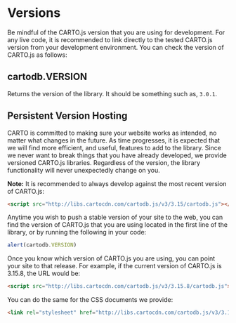 # Versions

Be mindful of the CARTO.js version that you are using for development. For any live code, it is recommended to link directly to the tested CARTO.js version from your development environment. You can check the version of CARTO.js as follows:

## cartodb.VERSION

Returns the version of the library. It should be something such as, `3.0.1`.

## Persistent Version Hosting

CARTO is committed to making sure your website works as intended, no matter what changes in the future. As time progresses, it is expected that we will find more efficient, and useful, features to add to the library. Since we never want to break things that you have already developed, we provide versioned CARTO.js libraries. Regardless of the version, the library functionality will never unexpectedly change on you.

**Note:** It is recommended to always develop against the most recent version of CARTO.js:

```html
<script src="http://libs.cartocdn.com/cartodb.js/v3/3.15/cartodb.js"></script>
```

Anytime you wish to push a stable version of your site to the web, you can find the version of CARTO.js that you are using located in the first line of the library, or by running the following in your code:

```javascript
alert(cartodb.VERSION)
```

Once you know which version of CARTO.js you are using, you can point your site to that release. For example, if the current version of CARTO.js is 3.15.8, the URL would be:

```html
<script src="http://libs.cartocdn.com/cartodb.js/v3/3.15.8/cartodb.js"></script>
```

You can do the same for the CSS documents we provide:

```html
<link rel="stylesheet" href="http://libs.cartocdn.com/cartodb.js/v3/3.15.8/themes/css/cartodb.css" />
```
